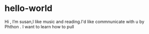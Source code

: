 # hello-world
Hi , I’m susan,I like music and reading.I'd like commnunicate with u by Phthon . I want to learn how to pull
